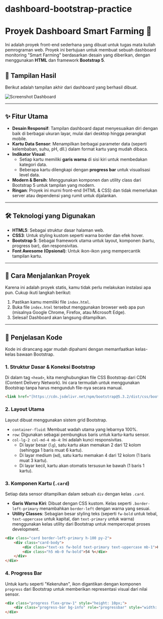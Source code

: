 # dashboard-bootstrap-practice

# Proyek Dashboard Smart Farming 🌿

Ini adalah proyek front-end sederhana yang dibuat untuk tugas mata kuliah pemrograman web. Proyek ini bertujuan untuk membuat sebuah dashboard monitoring "Smart Farming" berdasarkan desain yang diberikan, dengan menggunakan **HTML** dan framework **Bootstrap 5**.

## 📸 Tampilan Hasil

Berikut adalah tampilan akhir dari dashboard yang berhasil dibuat.

![Screenshot Dashboard](https://i.imgur.com/L08zUnc.png)

---

## ✨ Fitur Utama

-   **Desain Responsif**: Tampilan dashboard dapat menyesuaikan diri dengan baik di berbagai ukuran layar, mulai dari desktop hingga perangkat mobile.
-   **Kartu Data Sensor**: Menampilkan berbagai parameter data (seperti kelembaban, suhu, pH, dll.) dalam format kartu yang mudah dibaca.
-   **Indikator Visual**:
    -   Setiap kartu memiliki **garis warna** di sisi kiri untuk membedakan kategori data.
    -   Beberapa kartu dilengkapi dengan **progress bar** untuk visualisasi level data.
-   **Modern & Bersih**: Menggunakan komponen dan utility class dari Bootstrap 5 untuk tampilan yang modern.
-   **Ringan**: Proyek ini murni front-end (HTML & CSS) dan tidak memerlukan server atau dependensi yang rumit untuk dijalankan.

---

## 🛠️ Teknologi yang Digunakan

-   **HTML5**: Sebagai struktur dasar halaman web.
-   **CSS3**: Untuk styling kustom seperti warna border dan efek hover.
-   **Bootstrap 5**: Sebagai framework utama untuk layout, komponen (kartu, progress bar), dan responsivitas.
-   **Font Awesome (Opsional)**: Untuk ikon-ikon yang mempercantik tampilan kartu.

---

## 🚀 Cara Menjalankan Proyek

Karena ini adalah proyek statis, kamu tidak perlu melakukan instalasi apa pun. Cukup ikuti langkah berikut:

1.  Pastikan kamu memiliki file `index.html`.
2.  Buka file `index.html` tersebut menggunakan browser web apa pun (misalnya Google Chrome, Firefox, atau Microsoft Edge).
3.  Selesai! Dashboard akan langsung ditampilkan.

---

## 🧐 Penjelasan Kode

Kode ini dirancang agar mudah dipahami dengan memanfaatkan kelas-kelas bawaan Bootstrap.

### 1. **Struktur Dasar & Koneksi Bootstrap**
Di dalam tag `<head>`, kita menghubungkan file CSS Bootstrap dari CDN (Content Delivery Network). Ini cara termudah untuk menggunakan Bootstrap tanpa harus mengunduh file-nya secara manual.

```html
<link href="[https://cdn.jsdelivr.net/npm/bootstrap@5.3.2/dist/css/bootstrap.min.css](https://cdn.jsdelivr.net/npm/bootstrap@5.3.2/dist/css/bootstrap.min.css)" rel="stylesheet">
```

### 2. **Layout Utama**
Layout dibuat menggunakan sistem grid Bootstrap.
-   `container-fluid`: Membuat wadah utama yang lebarnya 100%.
-   `row`: Digunakan sebagai pembungkus baris untuk kartu-kartu sensor.
-   `col-lg-2 col-md-4 mb-4`: Ini adalah kunci responsivitas.
    -   Di layar besar (`lg`), satu kartu akan memakan 2 dari 12 kolom (sehingga 1 baris muat 6 kartu).
    -   Di layar medium (`md`), satu kartu memakan 4 dari 12 kolom (1 baris muat 3 kartu).
    -   Di layar kecil, kartu akan otomatis tersusun ke bawah (1 baris 1 kartu).

### 3. **Komponen Kartu (`.card`)**
Setiap data sensor ditampilkan dalam sebuah `div` dengan kelas `.card`.
-   **Garis Warna Kiri**: Dibuat dengan CSS kustom. Kelas seperti `.border-left-primary` menambahkan `border-left` dengan warna yang sesuai.
-   **Utility Classes**: Sebagian besar styling teks (seperti `fw-bold` untuk tebal, `text-uppercase` untuk kapital, dan `text-primary` untuk warna) menggunakan kelas utility dari Bootstrap untuk mempercepat proses development.

```html
<div class="card border-left-primary h-100 py-2">
    <div class="card-body">
        <div class="text-xs fw-bold text-primary text-uppercase mb-1">KELEMBABAN (RH%)</div>
        <div class="h5 mb-0 fw-bold">54 %</div>
    </div>
</div>
```

### 4. **Progress Bar**
Untuk kartu seperti "Kekeruhan", ikon digantikan dengan komponen `progress` dari Bootstrap untuk memberikan representasi visual dari nilai sensor.

```html
<div class="progress flex-grow-1" style="height: 10px;">
    <div class="progress-bar bg-info" role="progressbar" style="width: 18%"></div>
</div>
```

